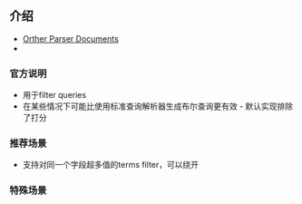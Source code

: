 ## 介绍 
- [Orther Parser Documents](https://solr.apache.org/guide/7_7/other-parsers.html)
- 


### 官方说明
- 用于filter queries 
- 在某些情况下可能比使用标准查询解析器生成布尔查询更有效 - 默认实现排除了打分


### 推荐场景
- 支持对同一个字段超多值的terms filter，可以绕开
### 特殊场景
